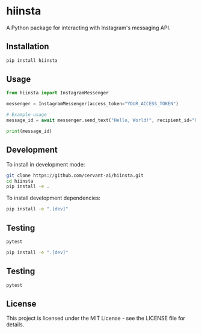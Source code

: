 # hiinsta

A Python package for interacting with Instagram's messaging API.

## Installation

```bash
pip install hiinsta
```

## Usage

```python
from hiinsta import InstagramMessenger

messenger = InstagramMessenger(access_token="YOUR_ACCESS_TOKEN")

# Example usage
message_id = await messenger.send_text("Hello, World!", recipient_id="RECIPIENT_ID")

print(message_id)
```

## Development

To install in development mode:

```bash
git clone https://github.com/cervant-ai/hiinsta.git
cd hiinsta
pip install -e .
```

To install development dependencies:

```bash
pip install -e ".[dev]"
```

## Testing

```bash
pytest
```

```bash
pip install -e ".[dev]"
```

## Testing

```bash
pytest
```

## License

This project is licensed under the MIT License - see the LICENSE file for details.

